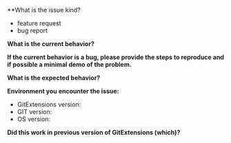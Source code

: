 **What is the issue kind?

- feature request
- bug report

**What is the current behavior?**

**If the current behavior is a bug, please provide the steps to reproduce and if possible a minimal demo of the problem.**

**What is the expected behavior?**

**Environment you encounter the issue:**

- GitExtensions version:
- GIT version: 
- OS version: 

**Did this work in previous version of GitExtensions (which)?**

